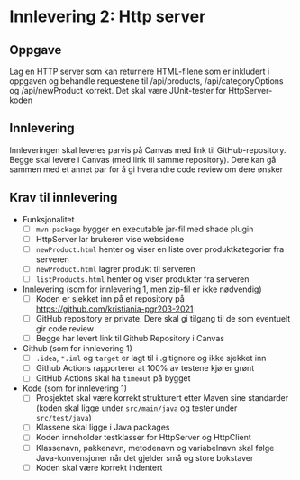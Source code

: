 # Innlevering 2: Http server

## Oppgave

Lag en HTTP server som kan returnere HTML-filene som er inkludert i oppgaven og behandle requestene til /api/products, /api/categoryOptions og /api/newProduct korrekt. Det skal være JUnit-tester for HttpServer-koden

## Innlevering

Innleveringen skal leveres parvis på Canvas med link til GitHub-repository. Begge skal levere i Canvas (med link til
samme repository). Dere kan gå sammen med et annet par for å gi hverandre code review om dere ønsker

## Krav til innlevering

* Funksjonalitet
  * [ ] `mvn package` bygger en executable jar-fil med shade plugin
  * [ ] HttpServer lar brukeren vise websidene
  * [ ] `newProduct.html` henter og viser en liste over produktkategorier fra serveren
  * [ ] `newProduct.html` lagrer produkt til serveren
  * [ ] `listProducts.html` henter og viser produkter fra serveren
* Innlevering (som for innlevering 1, men zip-fil er ikke nødvendig)
  * [ ] Koden er sjekket inn på et repository på https://github.com/kristiania-pgr203-2021
  * [ ] GitHub repository er private. Dere skal gi tilgang til de som eventuelt gir code review
  * [ ] Begge har levert link til Github Repository i Canvas
* Github (som for innlevering 1)
  * [ ] `.idea`, `*.iml` og `target` er lagt til i .gitignore og ikke sjekket inn
  * [ ] Github Actions rapporterer at 100% av testene kjører grønt
  * [ ] GitHub Actions skal ha `timeout` på bygget
* Kode (som for innlevering 1)
  * [ ] Prosjektet skal være korrekt strukturert etter Maven sine standarder (koden skal ligge under `src/main/java` og tester under `src/test/java`)
  * [ ] Klassene skal ligge i Java packages
  * [ ] Koden inneholder testklasser for HttpServer og HttpClient
  * [ ] Klassenavn, pakkenavn, metodenavn og variabelnavn skal følge Java-konvensjoner når det gjelder små og store bokstaver
  * [ ] Koden skal være korrekt indentert